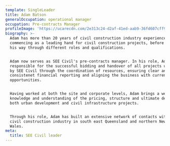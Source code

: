 ```yaml
---
template: SingleLeader
title: Adam Batson
generalOccupation: operational manager
occupation: Pre-contracts Manager
profileImage: 'https://ucarecdn.com/2e313c24-d2af-41ed-aab9-36fd607cff9c/'
biography: >-
  Adam has more than 20 years of civil construction industry experience,
  commencing as a leading hand for civil construction projects, before working
  his way through different roles and qualifications. 


  Adam now serves as SEE Civil's pre-contracts manager. In his role, Adam is
  responsible for the successful bidding and handover of all projects undertaken
  by SEE Civil through the coordination of resources, ensuring clear and
  consistenet financial reporting and aligning the business with current market
  opportunities. 


  Having worked at both the site and corporate levels, Adam brings a wealth of
  knowledge and understanding of the pricing, structure and ultimate delivery of
  both urban development and civil infrastructure projects. 


  Through his role, Adam has built an extensive network of contacts within the
  civil construction industry in south east Queensland and northern New South
  Wales.
meta:
  title: SEE Civil leader
---
```


